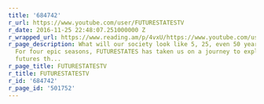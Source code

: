 ```yaml
---
title: '684742'
r_url: https://www.youtube.com/user/FUTURESTATESTV
r_date: 2016-11-25 22:48:07.251000000 Z
r_wrapped_url: https://www.reading.am/p/4vxU/https://www.youtube.com/user/FUTURESTATESTV
r_page_description: What will our society look like 5, 25, even 50 years from today?
  For four epic seasons, FUTURESTATES has taken us on a journey to explore possible
  futures th...
r_page_title: FUTURESTATESTV
r_title: FUTURESTATESTV
r_id: '684742'
r_page_id: '501752'
---
```



